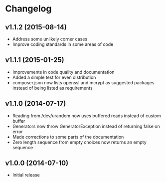 # Changelog #

## v1.1.2 (2015-08-14) ##

  * Address some unlikely corner cases
  * Improve coding standards in some areas of code

## v1.1.1 (2015-01-25) ##

  * Improvements in code quality and documentation
  * Added a simple test for even distribution
  * composer.json now lists openssl and mcrypt as suggested packages instead of
    being listed as requirements

## v1.1.0 (2014-07-17) ##

  * Reading from /dev/urandom now uses buffered reads instead of custom buffer
  * Generators now throw GeneratorException instead of returning false on error
  * Made corrections to some parts of the documentation
  * Zero length sequence from empty choices now returns an empty sequence

## v1.0.0 (2014-07-10) ##

  * Initial release
